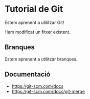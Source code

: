# Tutorial de Git
Estem aprenent a utilitzar Git!

Hem modificat un fitxer existent.

## Branques
Estem aprenent a utilitzar branques.

## Documentació
- https://git-scm.com/docs
- https://git-scm.com/docs/git-merge
